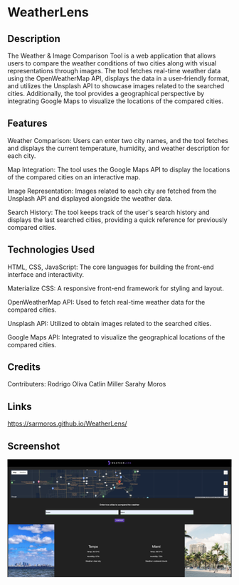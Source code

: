 # WeatherLens

## Description
The Weather & Image Comparison Tool is a web application that allows users to compare the weather conditions of two cities along with visual representations through images. The tool fetches real-time weather data using the OpenWeatherMap API, displays the data in a user-friendly format, and utilizes the Unsplash API to showcase images related to the searched cities. Additionally, the tool provides a geographical perspective by integrating Google Maps to visualize the locations of the compared cities.

## Features
Weather Comparison: Users can enter two city names, and the tool fetches and displays the current temperature, humidity, and weather description for each city.

Map Integration: The tool uses the Google Maps API to display the locations of the compared cities on an interactive map.

Image Representation: Images related to each city are fetched from the Unsplash API and displayed alongside the weather data.

Search History: The tool keeps track of the user's search history and displays the last searched cities, providing a quick reference for previously compared cities.

## Technologies Used
HTML, CSS, JavaScript: The core languages for building the front-end interface and interactivity.

Materialize CSS: A responsive front-end framework for styling and layout.

OpenWeatherMap API: Used to fetch real-time weather data for the compared cities.

Unsplash API: Utilized to obtain images related to the searched cities.

Google Maps API: Integrated to visualize the geographical locations of the compared cities.

## Credits
Contributers: 
Rodrigo Oliva 
Catlin Miller
Sarahy Moros

## Links

https://sarmoros.github.io/WeatherLens/

## Screenshot

![demo](./assets/weatherlensdemo.png)


